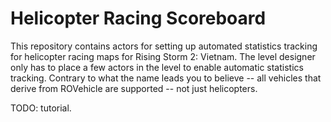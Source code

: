 # Helicopter Racing Scoreboard

This repository contains actors for setting up automated statistics tracking
for helicopter racing maps for Rising Storm 2: Vietnam. The level designer only
has to place a few actors in the level to enable automatic statistics tracking.
Contrary to what the name leads you to believe -- all vehicles that derive from
ROVehicle are supported -- not just helicopters.

TODO: tutorial.

